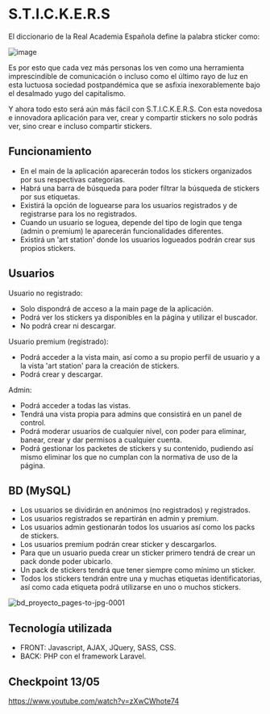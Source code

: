 
# S.T.I.C.K.E.R.S

El diccionario de la Real Academia Española define la palabra sticker como:

![image](https://user-images.githubusercontent.com/67797259/161443658-705d2be7-9de2-4f04-9e95-4fac0fa15d49.png)

Es por esto que cada vez más personas los ven como una herramienta imprescindible de comunicación o incluso como el último rayo de luz en esta luctuosa sociedad postpandémica que se asfixia inexorablemente bajo el desalmado yugo del capitalismo.

Y ahora todo esto será aún más fácil con S.T.I.C.K.E.R.S. Con esta novedosa e innovadora aplicación para ver, crear y compartir stickers no solo podrás ver, sino crear e incluso compartir stickers. 


## Funcionamiento

- En el main de la aplicación aparecerán todos los stickers organizados por sus respectivas categorías.
- Habrá una barra de búsqueda para poder filtrar la búsqueda de stickers por sus etiquetas.
- Existirá la opción de loguearse para los usuarios registrados y de registrarse para los no registrados.
- Cuando un usuario se loguea, depende del tipo de login que tenga (admin o premium) le aparecerán funcionalidades diferentes.
- Existirá un 'art station' donde los usuarios logueados podrán crear sus propios stickers.



## Usuarios

Usuario no registrado: 
   * Solo dispondrá de acceso a la main page de la aplicación.
   * Podrá ver los stickers ya disponibles en la página y utilizar el buscador.
   * No podrá crear ni descargar.

Usuario premium (registrado): 
   * Podrá acceder a la vista main, así como a su propio perfil de usuario y a la vista 'art station' para la creación de stickers.
   * Podrá crear y descargar.
   
Admin:
   * Podrá acceder a todas las vistas.
   * Tendrá una vista propia para admins que consistirá en un panel de control.
   * Podrá moderar usuarios de cualquier nivel, con poder para eliminar, banear, crear y dar permisos a cualquier cuenta.
   * Podrá gestionar los packetes de stickers y su contenido, pudiendo así mismo eliminar los que no cumplan con la normativa de uso de la página.

## BD (MySQL)

- Los usuarios se dividirán en anónimos (no registrados) y registrados.
- Los usuarios registrados se repartirán en admin y premium.
- Los usuarios admin gestionarán todos los usuarios así como los packs de stickers.
- Los usuarios premium podrán crear sticker y descargarlos. 
- Para que un usuario pueda crear un sticker primero tendrá de crear un pack donde poder ubicarlo.
- Un pack de stickers tendrá que tener siempre como mínimo un sticker.
- Todos los stickers tendrán entre una y muchas etiquetas identificatorias, así como cada etiqueta podrá utilizarse en uno o muchos stickers.


![bd_proyecto_pages-to-jpg-0001](https://user-images.githubusercontent.com/67797259/161443318-65f7b367-e76f-42f0-aea2-17439944e6e0.jpg)


## Tecnología utilizada

* FRONT:
    Javascript, AJAX, JQuery, SASS, CSS.
* BACK:
    PHP con el framework Laravel.

    
 ## Checkpoint 13/05
 https://www.youtube.com/watch?v=zXwCWhote74
